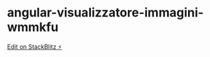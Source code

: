 # angular-visualizzatore-immagini-wmmkfu

[Edit on StackBlitz ⚡️](https://stackblitz.com/edit/angular-visualizzatore-immagini-wmmkfu)